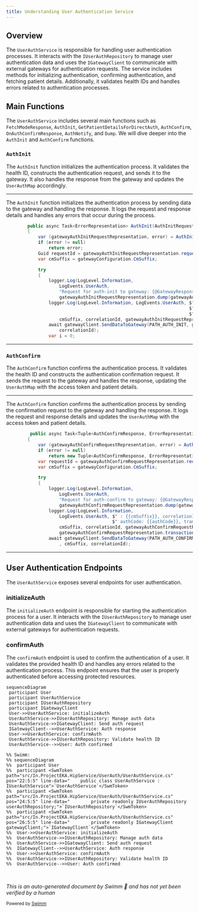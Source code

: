 ```yaml
---
title: Understanding User Authentication Service
---
```

## Overview

The <SwmToken path="src/In.ProjectEKA.HipService/UserAuth/UserAuthService.cs" pos="22:5:5" line-data="    public class UserAuthService : IUserAuthService">`UserAuthService`</SwmToken> is responsible for handling user authentication processes. It interacts with the <SwmToken path="src/In.ProjectEKA.HipService/UserAuth/UserAuthService.cs" pos="24:5:5" line-data="        private readonly IUserAuthRepository userAuthRepository;">`IUserAuthRepository`</SwmToken> to manage user authentication data and uses the <SwmToken path="src/In.ProjectEKA.HipService/UserAuth/UserAuthService.cs" pos="26:5:5" line-data="        private readonly IGatewayClient gatewayClient;">`IGatewayClient`</SwmToken> to communicate with external gateways for authentication requests. The service includes methods for initializing authentication, confirming authentication, and fetching patient details. Additionally, it validates health IDs and handles errors related to authentication processes.

## Main Functions

The <SwmToken path="src/In.ProjectEKA.HipService/UserAuth/UserAuthService.cs" pos="22:5:5" line-data="    public class UserAuthService : IUserAuthService">`UserAuthService`</SwmToken> includes several main functions such as <SwmToken path="src/In.ProjectEKA.HipService/UserAuth/UserAuthService.cs" pos="38:11:11" line-data="        public Tuple&lt;GatewayFetchModesRequestRepresentation, ErrorRepresentation&gt; FetchModeResponse(">`FetchModeResponse`</SwmToken>, <SwmToken path="src/In.ProjectEKA.HipService/UserAuth/UserAuthService.cs" pos="61:10:10" line-data="        public async Task&lt;ErrorRepresentation&gt; AuthInit(AuthInitRequest authInitRequest,string correlationId,BahmniConfiguration bahmniConfiguration,GatewayConfiguration gatewayConfiguration)">`AuthInit`</SwmToken>, <SwmToken path="src/In.ProjectEKA.HipService/UserAuth/UserAuthService.cs" pos="121:11:11" line-data="        public Tuple&lt;AuthConfirmPatient, ErrorRepresentation&gt; GetPatientDetailsForDirectAuth(">`GetPatientDetailsForDirectAuth`</SwmToken>, <SwmToken path="src/In.ProjectEKA.HipService/UserAuth/UserAuthService.cs" pos="178:15:15" line-data="         public async Task&lt;Tuple&lt;AuthConfirmResponse, ErrorRepresentation&gt;&gt; AuthConfirm(AuthConfirmRequest authConfirmRequest,string correlationId,GatewayConfiguration gatewayConfiguration)">`AuthConfirm`</SwmToken>, <SwmToken path="src/In.ProjectEKA.HipService/UserAuth/UserAuthService.cs" pos="282:15:15" line-data="        public async Task&lt;Tuple&lt;AuthConfirm, ErrorRepresentation&gt;&gt; OnAuthConfirmResponse(">`OnAuthConfirmResponse`</SwmToken>, <SwmToken path="src/In.ProjectEKA.HipService/UserAuth/UserAuthService.cs" pos="331:10:10" line-data="        public async Task&lt;ErrorRepresentation&gt; AuthNotify(AuthNotifyRequest request)">`AuthNotify`</SwmToken>, and <SwmToken path="src/In.ProjectEKA.HipService/UserAuth/UserAuthService.cs" pos="357:7:7" line-data="        public async Task Dump(NdhmDemographics ndhmDemographics)">`Dump`</SwmToken>. We will dive deeper into the <SwmToken path="src/In.ProjectEKA.HipService/UserAuth/UserAuthService.cs" pos="61:10:10" line-data="        public async Task&lt;ErrorRepresentation&gt; AuthInit(AuthInitRequest authInitRequest,string correlationId,BahmniConfiguration bahmniConfiguration,GatewayConfiguration gatewayConfiguration)">`AuthInit`</SwmToken> and <SwmToken path="src/In.ProjectEKA.HipService/UserAuth/UserAuthService.cs" pos="178:15:15" line-data="         public async Task&lt;Tuple&lt;AuthConfirmResponse, ErrorRepresentation&gt;&gt; AuthConfirm(AuthConfirmRequest authConfirmRequest,string correlationId,GatewayConfiguration gatewayConfiguration)">`AuthConfirm`</SwmToken> functions.

### <SwmToken path="src/In.ProjectEKA.HipService/UserAuth/UserAuthService.cs" pos="61:10:10" line-data="        public async Task&lt;ErrorRepresentation&gt; AuthInit(AuthInitRequest authInitRequest,string correlationId,BahmniConfiguration bahmniConfiguration,GatewayConfiguration gatewayConfiguration)">`AuthInit`</SwmToken>

The <SwmToken path="src/In.ProjectEKA.HipService/UserAuth/UserAuthService.cs" pos="61:10:10" line-data="        public async Task&lt;ErrorRepresentation&gt; AuthInit(AuthInitRequest authInitRequest,string correlationId,BahmniConfiguration bahmniConfiguration,GatewayConfiguration gatewayConfiguration)">`AuthInit`</SwmToken> function initializes the authentication process. It validates the health ID, constructs the authentication request, and sends it to the gateway. It also handles the response from the gateway and updates the <SwmToken path="src/In.ProjectEKA.HipService/UserAuth/UserAuthService.cs" pos="85:4:4" line-data="                    if (UserAuthMap.RequestIdToErrorMessage.ContainsKey(requestId))">`UserAuthMap`</SwmToken> accordingly.

<SwmSnippet path="/src/In.ProjectEKA.HipService/UserAuth/UserAuthService.cs" line="61">

---

The <SwmToken path="src/In.ProjectEKA.HipService/UserAuth/UserAuthService.cs" pos="61:10:10" line-data="        public async Task&lt;ErrorRepresentation&gt; AuthInit(AuthInitRequest authInitRequest,string correlationId,BahmniConfiguration bahmniConfiguration,GatewayConfiguration gatewayConfiguration)">`AuthInit`</SwmToken> function initializes the authentication process by sending data to the gateway and handling the response. It logs the request and response details and handles any errors that occur during the process.

```c#
        public async Task<ErrorRepresentation> AuthInit(AuthInitRequest authInitRequest,string correlationId,BahmniConfiguration bahmniConfiguration,GatewayConfiguration gatewayConfiguration)
        {
            var (gatewayAuthInitRequestRepresentation, error) = AuthInitResponse(authInitRequest, bahmniConfiguration);
            if (error != null)
                return error;
            Guid requestId = gatewayAuthInitRequestRepresentation.requestId;
            var cmSuffix = gatewayConfiguration.CmSuffix;

            try
            {
                logger.Log(LogLevel.Information,
                    LogEvents.UserAuth,
                    "Request for auth-init to gateway: {@GatewayResponse}",
                    gatewayAuthInitRequestRepresentation.dump(gatewayAuthInitRequestRepresentation));
                logger.Log(LogLevel.Information, LogEvents.UserAuth, $"cmSuffix: {{cmSuffix}}," +
                                                                     $" correlationId: {{correlationId}}, " +
                                                                     $"healthId: {{healthId}}, requestId: {{requestId}}",
                    cmSuffix, correlationId, gatewayAuthInitRequestRepresentation.query.id, requestId);
                await gatewayClient.SendDataToGateway(PATH_AUTH_INIT, gatewayAuthInitRequestRepresentation, cmSuffix,
                    correlationId);
                var i = 0;
```

---

</SwmSnippet>

### <SwmToken path="src/In.ProjectEKA.HipService/UserAuth/UserAuthService.cs" pos="178:15:15" line-data="         public async Task&lt;Tuple&lt;AuthConfirmResponse, ErrorRepresentation&gt;&gt; AuthConfirm(AuthConfirmRequest authConfirmRequest,string correlationId,GatewayConfiguration gatewayConfiguration)">`AuthConfirm`</SwmToken>

The <SwmToken path="src/In.ProjectEKA.HipService/UserAuth/UserAuthService.cs" pos="178:15:15" line-data="         public async Task&lt;Tuple&lt;AuthConfirmResponse, ErrorRepresentation&gt;&gt; AuthConfirm(AuthConfirmRequest authConfirmRequest,string correlationId,GatewayConfiguration gatewayConfiguration)">`AuthConfirm`</SwmToken> function confirms the authentication process. It validates the health ID and constructs the authentication confirmation request. It sends the request to the gateway and handles the response, updating the <SwmToken path="src/In.ProjectEKA.HipService/UserAuth/UserAuthService.cs" pos="85:4:4" line-data="                    if (UserAuthMap.RequestIdToErrorMessage.ContainsKey(requestId))">`UserAuthMap`</SwmToken> with the access token and patient details.

<SwmSnippet path="/src/In.ProjectEKA.HipService/UserAuth/UserAuthService.cs" line="178">

---

The <SwmToken path="src/In.ProjectEKA.HipService/UserAuth/UserAuthService.cs" pos="178:15:15" line-data="         public async Task&lt;Tuple&lt;AuthConfirmResponse, ErrorRepresentation&gt;&gt; AuthConfirm(AuthConfirmRequest authConfirmRequest,string correlationId,GatewayConfiguration gatewayConfiguration)">`AuthConfirm`</SwmToken> function confirms the authentication process by sending the confirmation request to the gateway and handling the response. It logs the request and response details and updates the <SwmToken path="src/In.ProjectEKA.HipService/UserAuth/UserAuthService.cs" pos="85:4:4" line-data="                    if (UserAuthMap.RequestIdToErrorMessage.ContainsKey(requestId))">`UserAuthMap`</SwmToken> with the access token and patient details.

```c#
         public async Task<Tuple<AuthConfirmResponse, ErrorRepresentation>> AuthConfirm(AuthConfirmRequest authConfirmRequest,string correlationId,GatewayConfiguration gatewayConfiguration)
        {
            var (gatewayAuthConfirmRequestRepresentation, error) = AuthConfirmResponse(authConfirmRequest);
            if (error != null)
                return new Tuple<AuthConfirmResponse, ErrorRepresentation>(null, new ErrorRepresentation(new Error(ErrorCode.BadRequest,error.Error.Message)));
            var requestId = gatewayAuthConfirmRequestRepresentation.requestId;
            var cmSuffix = gatewayConfiguration.CmSuffix;

            try
            {
                logger.Log(LogLevel.Information,
                    LogEvents.UserAuth,
                    "Request for auth-confirm to gateway: {@GatewayResponse}",
                    gatewayAuthConfirmRequestRepresentation.dump(gatewayAuthConfirmRequestRepresentation));
                logger.Log(LogLevel.Information,
                    LogEvents.UserAuth, $" : {{cmSuffix}}, correlationId: {{correlationId}}," +
                                        $" authCode: {{authCode}}, transactionId: {{transactionId}} requestId: {{requestId}}",
                    cmSuffix, correlationId, gatewayAuthConfirmRequestRepresentation.credential.authCode,
                    gatewayAuthConfirmRequestRepresentation.transactionId, requestId);
                await gatewayClient.SendDataToGateway(PATH_AUTH_CONFIRM, gatewayAuthConfirmRequestRepresentation
                    , cmSuffix, correlationId);
```

---

</SwmSnippet>

## User Authentication Endpoints

The <SwmToken path="src/In.ProjectEKA.HipService/UserAuth/UserAuthService.cs" pos="22:5:5" line-data="    public class UserAuthService : IUserAuthService">`UserAuthService`</SwmToken> exposes several endpoints for user authentication.

### initializeAuth

The `initializeAuth` endpoint is responsible for starting the authentication process for a user. It interacts with the <SwmToken path="src/In.ProjectEKA.HipService/UserAuth/UserAuthService.cs" pos="24:5:5" line-data="        private readonly IUserAuthRepository userAuthRepository;">`IUserAuthRepository`</SwmToken> to manage user authentication data and uses the <SwmToken path="src/In.ProjectEKA.HipService/UserAuth/UserAuthService.cs" pos="26:5:5" line-data="        private readonly IGatewayClient gatewayClient;">`IGatewayClient`</SwmToken> to communicate with external gateways for authentication requests.

### confirmAuth

The `confirmAuth` endpoint is used to confirm the authentication of a user. It validates the provided health ID and handles any errors related to the authentication process. This endpoint ensures that the user is properly authenticated before accessing protected resources.

```mermaid
sequenceDiagram
 participant User
 participant UserAuthService
 participant IUserAuthRepository
 participant IGatewayClient
 User->>UserAuthService: initializeAuth
 UserAuthService->>IUserAuthRepository: Manage auth data
 UserAuthService->>IGatewayClient: Send auth request
 IGatewayClient-->>UserAuthService: Auth response
 User->>UserAuthService: confirmAuth
 UserAuthService->>IUserAuthRepository: Validate health ID
 UserAuthService-->>User: Auth confirmed

%% Swimm:
%% sequenceDiagram
%%  participant User
%%  participant <SwmToken path="src/In.ProjectEKA.HipService/UserAuth/UserAuthService.cs" pos="22:5:5" line-data="    public class UserAuthService : IUserAuthService">`UserAuthService`</SwmToken>
%%  participant <SwmToken path="src/In.ProjectEKA.HipService/UserAuth/UserAuthService.cs" pos="24:5:5" line-data="        private readonly IUserAuthRepository userAuthRepository;">`IUserAuthRepository`</SwmToken>
%%  participant <SwmToken path="src/In.ProjectEKA.HipService/UserAuth/UserAuthService.cs" pos="26:5:5" line-data="        private readonly IGatewayClient gatewayClient;">`IGatewayClient`</SwmToken>
%%  User->>UserAuthService: initializeAuth
%%  UserAuthService->>IUserAuthRepository: Manage auth data
%%  UserAuthService->>IGatewayClient: Send auth request
%%  IGatewayClient-->>UserAuthService: Auth response
%%  User->>UserAuthService: confirmAuth
%%  UserAuthService->>IUserAuthRepository: Validate health ID
%%  UserAuthService-->>User: Auth confirmed
```

&nbsp;

*This is an auto-generated document by Swimm 🌊 and has not yet been verified by a human*

<SwmMeta version="3.0.0" repo-id="Z2l0aHViJTNBJTNBaGlwLXNlcnZpY2UlM0ElM0FTd2ltbS1EZW1v" repo-name="hip-service"><sup>Powered by [Swimm](/)</sup></SwmMeta>
